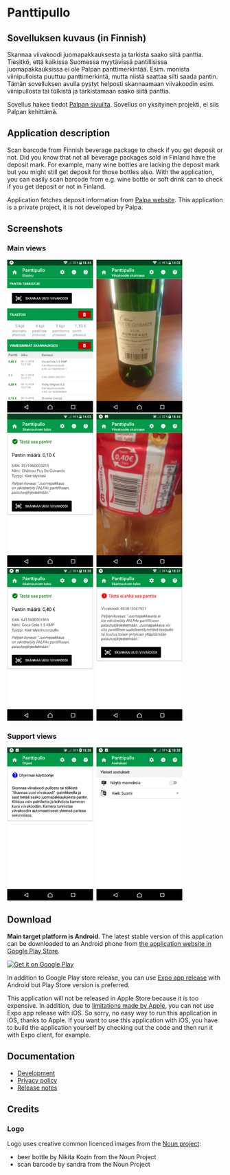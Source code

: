 # Panttipullo

## Sovelluksen kuvaus (in Finnish)

Skannaa viivakoodi juomapakkauksesta ja tarkista saako siitä panttia. Tiesitkö, 
että kaikissa Suomessa myytävissä pantillisissa juomapakkauksissa ei ole Palpan panttimerkintää. 
Esim. monista viinipulloista puuttuu panttimerkintä, mutta niistä saattaa silti saada pantin. 
Tämän sovelluksen avulla pystyt helposti skannaamaan viivakoodin esim. viinipullosta tai tölkistä 
ja tarkistamaan saako siitä panttia. 

Sovellus hakee tiedot [Palpan sivuilta](https://extra.palpa.fi/pantillisuus). 
Sovellus on yksityinen projekti, ei siis Palpan kehittämä.

## Application description

Scan barcode from Finnish beverage package to check if you get deposit or not. 
Did you know that not all beverage packages sold in Finland have the deposit mark. 
For example, many wine bottles are lacking the deposit mark but you might still get deposit 
for those bottles also. With the application, you can easily scan barcode from e.g. 
wine bottle or soft drink can to check if you get deposit or not in Finland.

Application fetches deposit information from [Palpa website](https://extra.palpa.fi/pantillisuus). 
This application is a private project, it is not developed by Palpa.

## Screenshots

### Main views

<kbd>
<img src="play_store/screenshots/01_main_screen.png" width="200" alt="Main screen of the application"/> <img src="play_store/screenshots/02_1_scan.png" width="200" alt="Scanning barcode from wine bottle"/> <img src="play_store/screenshots/03_1_result_has_deposit.png" width="200" alt="When wine bottle has deposit"/> <img src="play_store/screenshots/02_scan.png" width="200" alt="Scanning barcode from plastic bottle"/> <img src="play_store/screenshots/03_result_has_deposit.png" width="200" alt="When plastic bottle has deposit"/> <img src="play_store/screenshots/04_result_no_deposit.png" width="200" alt="When bottle / can has no deposit"/>
</kbd>
  
### Support views

<kbd>
<img src="play_store/screenshots/05_help.png" width="200" alt="Help view"/> <img src="play_store/screenshots/06_settings.png" width="200" alt="Settings view"/>
</kbd>

## Download

**Main target platform is Android**. The latest stable version of this application can be downloaded to an Android phone
from [the application website in Google Play Store](https://play.google.com/store/apps/details?id=fi.mvestola.panttipullo).

<a style="display: block;" href='https://play.google.com/store/apps/details?id=fi.mvestola.panttipullo'><img height="100" alt="Get it on Google Play" src='https://play.google.com/intl/en_us/badges/images/generic/en_badge_web_generic.png'/></a>

In addition to Google Play store release, you can use [Expo app release](https://expo.io/@mvestola/Panttipullo) with Android but Play Store version is preferred.

This application will not be released in Apple Store because it is too expensive. In addition, due to [limitations made by Apple](https://blog.expo.io/upcoming-limitations-to-ios-expo-client-8076d01aee1a), you can not use Expo app release with iOS. So sorry, no easy way to run this application in iOS, thanks to Apple. If you want to use this application with iOS, you have to build the application yourself by checking out the code and then run it with Expo client, for example.

## Documentation

* [Development](./docs/DEVELOPMENT.md)
* [Privacy policy](privacy-policy.md)
* [Release notes](RELEASE-NOTES.md)

## Credits

### Logo

Logo uses creative common licenced images from the [Noun project](https://thenounproject.com):
* beer bottle by Nikita Kozin from the Noun Project
* scan barcode by sandra from the Noun Project
